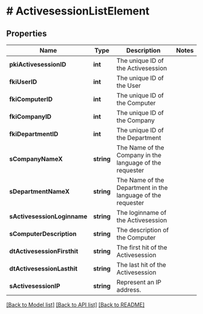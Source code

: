 # # ActivesessionListElement

## Properties

Name | Type | Description | Notes
------------ | ------------- | ------------- | -------------
**pkiActivesessionID** | **int** | The unique ID of the Activesession |
**fkiUserID** | **int** | The unique ID of the User |
**fkiComputerID** | **int** | The unique ID of the Computer |
**fkiCompanyID** | **int** | The unique ID of the Company |
**fkiDepartmentID** | **int** | The unique ID of the Department |
**sCompanyNameX** | **string** | The Name of the Company in the language of the requester |
**sDepartmentNameX** | **string** | The Name of the Department in the language of the requester |
**sActivesessionLoginname** | **string** | The loginname of the Activesession |
**sComputerDescription** | **string** | The description of the Computer |
**dtActivesessionFirsthit** | **string** | The first hit of the Activesession |
**dtActivesessionLasthit** | **string** | The last hit of the Activesession |
**sActivesessionIP** | **string** | Represent an IP address. |

[[Back to Model list]](../../README.md#models) [[Back to API list]](../../README.md#endpoints) [[Back to README]](../../README.md)
